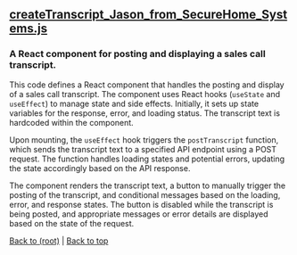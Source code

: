 ## [createTranscript_Jason_from_SecureHome_Systems.js](createTranscript_Jason_from_SecureHome_Systems.js)

### A React component for posting and displaying a sales call transcript.

This code defines a React component that handles the posting and display of a sales call transcript. The component uses React hooks (`useState` and `useEffect`) to manage state and side effects. Initially, it sets up state variables for the response, error, and loading status. The transcript text is hardcoded within the component.

Upon mounting, the `useEffect` hook triggers the `postTranscript` function, which sends the transcript text to a specified API endpoint using a POST request. The function handles loading states and potential errors, updating the state accordingly based on the API response.

The component renders the transcript text, a button to manually trigger the posting of the transcript, and conditional messages based on the loading, error, and response states. The button is disabled while the transcript is being posted, and appropriate messages or error details are displayed based on the state of the request.

[Back to (root)](#root) | [Back to top](#table-of-contents)

